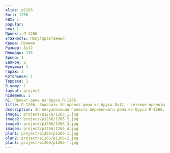 ```yaml
---
alias: p1266
Sort: 1266
FBX: 1
popular: 
new: 1
Проект: П-1266
Этажность: Полутораэтажный
Крыша: Прямая
Размер: 8х12
Площадь: 135
Эркер: 1
Балкон: 2
Кукушка: 1
Гараж: 2
Котельная: 1
Терраса: 1
В чашу: 2
layout: project
hidemenu: 1
h1: Проект дома из бруса П-1266
title: П-1266. Заказать 3d проект дома из бруса 8х12 - готовые проекты
description: 3d визуализация проекта деревянного дома из бруса П-1266. Площадь 135 м2, размер 8х12. Вы можете внести любые изменения в проект.
image1: project/p1266/1266_1.jpg
image2: project/p1266/1266_2.jpg
image3: project/p1266/1266_3.jpg
image4: project/p1266/1266_4.jpg
plan1: project/p1266/p1266-1.jpg
plan2: project/p1266/p1266-2.jpg
planl: project/p1266/p1266-f.jpg
---
```

